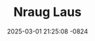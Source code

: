 ---
layout: movie-video-data
date: 2025-03-01 21:25:08 -0824
categories: movie

# Site Attributes
title: "Nraug Laus"
permalink: "/movie/Nraug_Laus"

# Movie Attributes
synopsis: "Yav tas los Muas Lis ua cov yeebyam uas nej saib tag tu siab thiab los kua muag. Zaum no Muas Lis ho ua zaj yeebyam 'Nraug laus' no rau nej saib tag yuav zoo siab thiab luag tsis taus. Nraug Laus yog ib zaj yeebyam uas ua txog Lem thiab Nta. Lem yog ib niag nraug laus uas tsis zoo nraug thiab tsis txawj hais lus qab zib ntxias hluas nkauj kom tau lawv txoj kev hlub. Nta yog ib niag yawg nrauj uas zej zog xav tias xyov ua puas taus txiv neeg yawg lawm. Nkawv ob niag laus mus txog twg los mag hluas nkauj cem thiab ntiab kom khiav mus nrhiav poj liab poj cuam thiaj phim nkawv. Saib zaj yeebyam no seb thaum kawg puas yuav muaj leejtwg kam los ua ob niag laus no tus nkauj nyab. saib zaj movie no mas koj yuav tsum luag xwb thiaj tag. 'Nraug Laus' is a laugh out loud comedy about Lem and Nta, Lem is an old bachelor who has neither the look nor the charm to win the hearts of the ladies. His buddy Nta is a three time divorced guy whom the villagers think has lost his manhood. Watch this new movie from Moua Lee and laugh along as these two old timers set out on a mission to find their brides. "
producer: "Golden Path Entertainment"
director: "Moua Lee"
writer: "Moua Lee, Zuag Vaj Lis"
video_link: "https://youtu.be/6rSTW-MAip8?si=rfc6_IA632W9tAcr"
genre: "Comedy"
year: "2007"
release_type: "DVD"
storage: "Center for Hmong Studies"
thumbnail: "/assets/images/movie_thumbnails/Nraug Laus.jpeg"
publishing_company: "Golden Path Entertainment"

# Sequels + Parts
base_movie: ""
total_parts: 
sequel: ""

# Movie Cast
cast:
- name: "Tsab Ham"
- name: "Ntxawm Thoj"
- name: "Kaum Lis"
- name: "Tsim Nuj Lauj"
- name: "Xia Vaj"
- name: "Ntshiab Hawj"
---